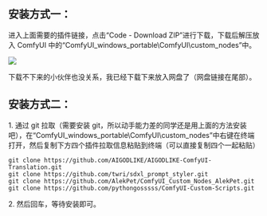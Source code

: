 ##   安装方式一：

进入上面需要的插件链接，点击“Code - Download ZIP”进行下载，下载后解压放入 ComfyUI 中的“ComfyUI\_windows\_portable\\ComfyUI\\custom_nodes”中。

![](https://image.uisdc.com/wp-content/uploads/2023/09/uisdc-sd-20230924-10.jpg)

下载不下来的小伙伴也没关系，我已经下载下来放入网盘了（网盘链接在尾部）。

##   安装方式二：

1\. 通过 git 拉取（需要安装 git，所以动手能力差的同学还是用上面的方法安装吧），在“ComfyUI\_windows\_portable\\ComfyUI\\custom_nodes”中右键在终端打开，然后复制下方四个插件拉取信息粘贴到终端（可以直接复制四个一起粘贴）

```Plain Text
git clone https://github.com/AIGODLIKE/AIGODLIKE-ComfyUI-Translation.git
git clone https://github.com/twri/sdxl_prompt_styler.git
git clone https://github.com/AlekPet/ComfyUI_Custom_Nodes_AlekPet.git
git clone https://github.com/pythongosssss/ComfyUI-Custom-Scripts.git
```


2\. 然后回车，等待安装即可。